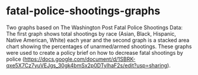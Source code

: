 # fatal-police-shootings-graphs
Two graphs based on The Washington Post Fatal Police Shootings Data:
The first graph shows total shootings by race (Asian, Black, Hispanic, Native American, White) each year and the second graph is a stacked area chart showing the percentages of unarmed/armed shootings. 
These graphs were used to create a policy brief on how to decrease fatal shootings by police (https://docs.google.com/document/d/1SBRK-qxe5X7Cz7yuVEJgs_30gk4bmSx2p0DTylhaF2s/edit?usp=sharing).
